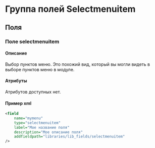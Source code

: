 # Группа полей Selectmenuitem


## Поля

### Поле selectmenuitem
#### Описание
Выбор пунктов меню. Это похожий вид, который вы могли видеть в выборе пунктов меню в модуле.

#### Атрибуты
Атрибутов доступных нет.

#### Пример xml
```xml
<field
    name="mymenu"
    type="selectmenuitem"
    label="Мое название поля"
    description="Мое описание поля"
    addfieldpath="libraries/lib_fields/selectmenuitem"
/>
```